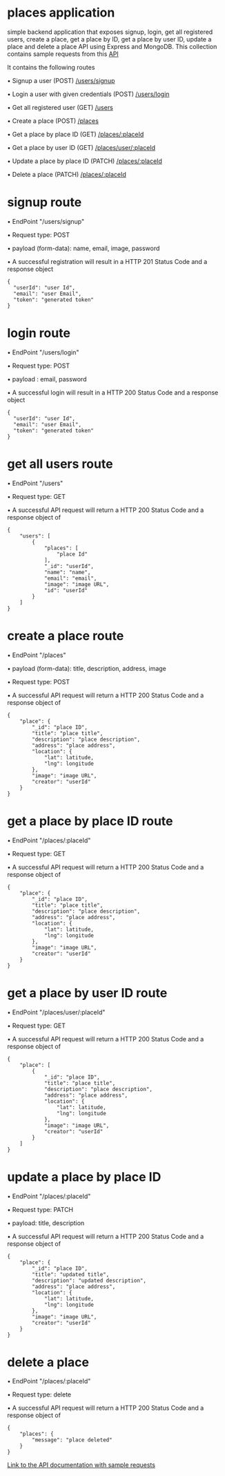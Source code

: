 # places application

simple backend application that exposes signup, login, get all registered users, create a place, get a place by ID, get a place by user ID, update a place and delete a place API  using Express and MongoDB.
This collection contains sample requests from this [API](https://node-places.herokuapp.com/api)

It contains the following routes

• Signup a user (POST) [/users/signup](https://node-places.herokuapp.com/api/users/signup)

• Login a user with given credentials (POST) [/users/login](https://node-places.herokuapp.com/api/users/login)

• Get all registered user (GET) [/users](https://node-places.herokuapp.com/api/users)

• Create a place (POST) [/places](https://node-places.herokuapp.com/api/places)

• Get a place by place ID (GET) [/places/:placeId](https://node-places.herokuapp.com/api/places/:placeId)

• Get a place by user ID (GET) [/places/user/:placeId](https://node-places.herokuapp.com/api/places/user/:userId)

• Update a place by place ID (PATCH) [/places/:placeId](https://node-places.herokuapp.com/api/places/:userId)

• Delete a place (PATCH) [/places/:placeId](https://node-places.herokuapp.com/api/places/:userId)

# signup route

• EndPoint "/users/signup"

• Request type: POST

• payload (form-data): name, email, image, password

• A successful registration will result in a HTTP 201 Status Code and a response object 
```
{ 
  "userId": "user Id", 
  "email": "user Email",
  "token": "generated token" 
}

```
# login route

• EndPoint "/users/login"

• Request type: POST

• payload :  email, password

• A successful login will result in a HTTP 200 Status Code and a response object 
```
{ 
  "userId": "user Id", 
  "email": "user Email",
  "token": "generated token" 
}

```
# get all users route

• EndPoint "/users"

• Request type: GET

• A successful API request will return a HTTP 200 Status Code and a response object of 
```
{ 
    "users": [
        {
            "places": [
                "place Id"
            ],
            "_id": "userId",
            "name": "name",
            "email": "email",
            "image": "image URL",
            "id": "userId"
        }
    ]
}

```
# create a place route

• EndPoint "/places"

• payload (form-data): title, description, address, image

• Request type: POST

• A successful API request will return a HTTP 200 Status Code and a response object of 
```
{
    "place": {
        "_id": "place ID",
        "title": "place title",
        "description": "place description",
        "address": "place address",
        "location": {
            "lat": latitude,
            "lng": longitude
        },
        "image": "image URL",
        "creator": "userId"
    }
}

```
# get a place by place ID route

• EndPoint "/places/:placeId"

• Request type: GET

• A successful API request will return a HTTP 200 Status Code and a response object of 
```
{
    "place": {
        "_id": "place ID",
        "title": "place title",
        "description": "place description",
        "address": "place address",
        "location": {
            "lat": latitude,
            "lng": longitude
        },
        "image": "image URL",
        "creator": "userId"
    }
}

```
# get a place by user ID route

• EndPoint "/places/user/:placeId"

• Request type: GET

• A successful API request will return a HTTP 200 Status Code and a response object of 
```
{
    "place": [
        {
            "_id": "place ID",
            "title": "place title",
            "description": "place description",
            "address": "place address",
            "location": {
                "lat": latitude,
                "lng": longitude
            },
            "image": "image URL",
            "creator": "userId"
        }
    ]
}

```
# update a place by place ID

• EndPoint "/places/:placeId"

• Request type: PATCH

• payload: title, description

• A successful API request will return a HTTP 200 Status Code and a response object of 

```
{
    "place": {
        "_id": "place ID",
        "title": "updated title",
        "description": "updated description",
        "address": "place address",
        "location": {
            "lat": latitude,
            "lng": longitude
        },
        "image": "image URL",
        "creator": "userId"
    }
}

```
# delete a place

• EndPoint "/places/:placeId"

• Request type: delete

• A successful API request will return a HTTP 200 Status Code and a response object of 
```
{
    "places": {
        "message": "place deleted"
    }
}

```
[Link to the API documentation with sample requests](https://documenter.getpostman.com/view/9775449/TzY6AEzc)